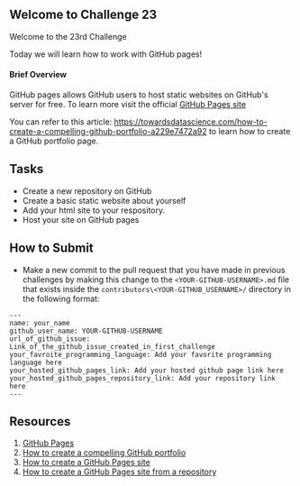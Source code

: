 ## Welcome to Challenge 23

Welcome to the 23rd Challenge 

Today we will learn how to work with GitHub pages!

#### Brief Overview

GitHub pages allows GitHub users to host static websites on GitHub's server for free. To learn more visit the official [GitHub Pages site](https://pages.github.com/)

You can refer to this article: https://towardsdatascience.com/how-to-create-a-compelling-github-portfolio-a229e7472a92 to learn how to create a GitHub portfolio page.

## Tasks

- Create a new repository on GitHub
- Create a basic static website about yourself
- Add your html site to your respository.
- Host your site on GitHub pages

## How to Submit


-  Make a new commit to the pull request that you have made in previous challenges by making this change to the ``<YOUR-GITHUB-USERNAME>.md`` file that exists inside the ``contributors\<YOUR-GITHUB_USERNAME>/`` directory in the following format: 
```
---
name: your_name
github_user_name: YOUR-GITHUB-USERNAME
url_of_github_issue: Link_of_the_github_issue_created_in_first_challenge
your_favroite_programming_language: Add your favorite programming language here
your_hosted_github_pages_link: Add your hosted github page link here
your_hosted_github_pages_repository_link: Add your repository link here
---
``` 


## Resources
1. [GitHub Pages](https://pages.github.com/)
2. [How to create a compelling GitHub portfolio](https://towardsdatascience.com/how-to-create-a-compelling-github-portfolio-a229e7472a92)
3. [How to create a GitHub Pages site](https://help.github.com/en/github/working-with-github-pages/creating-a-github-pages-site)
4. [How to create a GitHub Pages site from a repository](https://help.github.com/en/github/working-with-github-pages/creating-a-github-pages-site#creating-your-site)
